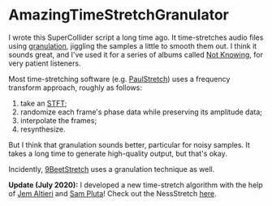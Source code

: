 # AmazingTimeStretchGranulator

I wrote this SuperCollider script a long time ago.  It time-stretches audio files using [granulation](https://en.wikipedia.org/wiki/Granular_synthesis), jiggling the samples a little to smooth them out.  I think it sounds great, and I've used it for a series of albums called [Not Knowing](https://alexness.bandcamp.com/album/not-knowing), for very patient listeners.

Most time-stretching software (e.g. [PaulStretch](http://hypermammut.sourceforge.net/paulstretch/)) uses a frequency transform approach, roughly as follows:

1. take an [STFT](https://en.wikipedia.org/wiki/Short-time_Fourier_transform);
2. randomize each frame's phase data while preserving its amplitude data;
3. interpolate the frames;
4. resynthesize.

But I think that granulation sounds better, particular for noisy samples.  It takes a long time to generate high-quality output, but that's okay.

Incidently, [9BeetStretch](http://www.xn--lyf-yla.com/) uses a granulation technique as well.

**Update (July 2020):** I developed a new time-stretch algorithm with the help of [Jem Altieri](https://www.jem.space/) and [Sam Pluta](http://www.sampluta.com/index.html)!  Check out the NessStretch [here](https://github.com/spluta/TimeStretch).
